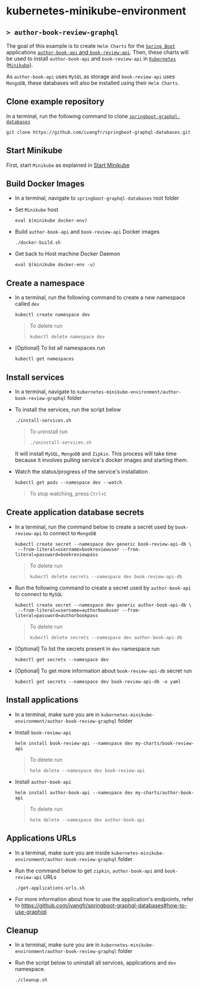 # kubernetes-minikube-environment
## `> author-book-review-graphql`

The goal of this example is to create `Helm Charts` for the [`Spring Boot`](https://docs.spring.io/spring-boot/docs/current/reference/htmlsingle/) applications [`author-book-api` and `book-review-api`](https://github.com/ivangfr/springboot-graphql-databases). Then, these charts will be used to install `author-book-api` and `book-review-api` in [`Kubernetes`](https://kubernetes.io) ([`Minikube`](https://kubernetes.io/docs/getting-started-guides/minikube)).

As `author-book-api` uses `MySQL` as storage and `book-review-api` uses `MongoDB`, these databases will also be installed using their `Helm Charts`.

## Clone example repository

In a terminal, run the following command to clone [`springboot-graphql-databases`](https://github.com/ivangfr/springboot-graphql-databases)
```
git clone https://github.com/ivangfr/springboot-graphql-databases.git
```

## Start Minikube

First, start `Minikube` as explained in [Start Minikube](https://github.com/ivangfr/kubernetes-minikube-environment#start-minikube)

## Build Docker Images

- In a terminal, navigate to `springboot-graphql-databases` root folder

- Set `Minikube` host
  ```
  eval $(minikube docker-env)
  ```

- Build `author-book-api` and `book-review-api` Docker images
  ```
  ./docker-build.sh
  ```

- Get back to Host machine Docker Daemon   
  ```
  eval $(minikube docker-env -u)
  ```

## Create a namespace

- In a terminal, run the following command to create a new namespace called `dev`
  ```
  kubectl create namespace dev
  ```
  > To delete run
  > ```
  > kubectl delete namespace dev
  > ```

- \[Optional\] To list all namespaces run
  ```
  kubectl get namespaces
  ```

## Install services

- In a terminal, navigate to `kubernetes-minikube-environment/author-book-review-graphql` folder

- To install the services, run the script below
  ```
  ./install-services.sh
  ```
  > To uninstall run
  > ```
  > ./uninstall-services.sh
  > ```

  It will install `MySQL`, `MongoDB` and `Zipkin`. This process will take time because it involves pulling service's docker images and starting them.
  
- Watch the status/progress of the service's installation
  ```
  kubectl get pods --namespace dev --watch
  ```
  > To stop watching, press `Ctrl+C`

## Create application database secrets

- In a terminal, run the command below to create a secret used by `book-review-api` to connect to `MongoDB`
  ```
  kubectl create secret --namespace dev generic book-review-api-db \
   --from-literal=username=bookreviewuser --from-literal=password=bookreviewpass
  ```
  > To delete run
  > ```
  > kubectl delete secrets --namespace dev book-review-api-db
  > ```

- Run the following command to create a secret used by `author-book-api` to connect to `MySQL`
  ```
  kubectl create secret --namespace dev generic author-book-api-db \
   --from-literal=username=authorbookuser --from-literal=password=authorbookpass
  ```
  > To delete run
  > ```
  > kubectl delete secrets --namespace dev author-book-api-db
  > ```

- \[Optional\] To list the secrets present in `dev` namespace run
  ```
  kubectl get secrets --namespace dev
  ```

- \[Optional\] To get more information about `book-review-api-db` secret run
  ```
  kubectl get secrets --namespace dev book-review-api-db -o yaml
  ```

## Install applications

- In a terminal, make sure you are in `kubernetes-minikube-environment/author-book-review-graphql` folder

- Install `book-review-api`
  ```
  helm install book-review-api --namespace dev my-charts/book-review-api
  ```
  > To delete run
  > ```
  > helm delete --namespace dev book-review-api
  > ```

- Install `author-book-api`
  ```
  helm install author-book-api --namespace dev my-charts/author-book-api
  ```
  > To delete run
  > ```
  > helm delete --namespace dev author-book-api
  > ```

## Applications URLs

- In a terminal, make sure you are inside `kubernetes-minikube-environment/author-book-review-graphql` folder

- Run the command below to get `zipkin`, `author-book-api` and `book-review-api` URLs
  ```
  ./get-applications-urls.sh
  ```

- For more information about how to use the application's endpoints, refer to https://github.com/ivangfr/springboot-graphql-databases#how-to-use-graphiql

## Cleanup

- In a terminal, make sure you are in `kubernetes-minikube-environment/author-book-review-graphql` folder

- Run the script below to uninstall all services, applications and `dev` namespace.
  ```
  ./cleanup.sh
  ```
